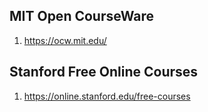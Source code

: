 ## MIT Open CourseWare
1. https://ocw.mit.edu/
##  Stanford Free Online Courses
1. https://online.stanford.edu/free-courses
